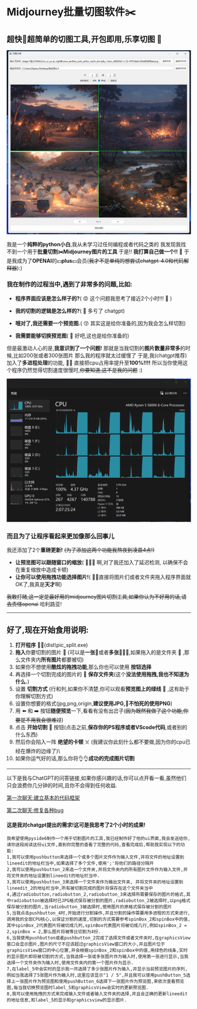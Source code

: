 # Midjourney批量切图软件✂️
## 超快🚀超简单的切图工具,开包即用,乐享切图 🤣 

<div align="center"><img src="https://github.com/Muziyu888/ImageSpliter-for-Midjourney/blob/main/pics/%E5%B1%8F%E5%B9%95%E6%88%AA%E5%9B%BE(4).jpg?raw=true" alt="Example Image" width="600"></div>

我是一个**纯粹的python小白**,我从未学习过任何编程或者代码之类的
我发现我找不到一个用于**批量切割✂️Midjourney图片的工具**
于是!! **我打算自己做一个!!**  😤 
于是我成为了**OPENAI**的💵**plus**💵会员(~~我才不是单纯的想尝试chatgpt-4.0和代码解释器~~):)


### 我在制作的过程当中,遇到了非常多的问题,比如:

- **程序界面应该是怎么样子的?**( 😡 这个问题我思考了接近2个小时!!! 🧠 )

- **我的切割的逻辑是怎么样的?**(  👏  多亏了 chatgpt)

- **哦对了,我还需要一个预览图.**( 😚 其实这是给你准备的,因为我会怎么样切割)

- **我需要能够切换预览图**( 💋 好吧,这也是给你准备的)


但是最激动人心的是,**我意识到了一个问题!**
那就是当我切割的**图片数量非常多**的时候,比如200张或者300张图片
那么我的程序就太过缓慢了
于是,我(chatgpt推荐)加入了**多进程处理**的功能, ✊🏼 直接把cpu占用率提升至**100%!!!!**
所以当你使用这个程序仍然觉得切割速度很慢时,~~你要知道,这不是我的问题~~ :)

<div align="center"><img src="https://github.com/Muziyu888/ImageSpliter-for-Midjourney/blob/main/pics/%E5%B1%8F%E5%B9%95%E6%88%AA%E5%9B%BE(5).jpg?raw=true" alt="Example Image" width="700"></div>

### 而且为了让程序看起来更加像那么回事儿
我还添加了2个**重磅更新!**
~~(为了添加这两个功能我熬夜到凌晨4点!)~~

- **让预览图可以跟随窗口的缩放**( 🧙🏻‍♂️ 啊,对了我还加入了延迟检测, 以确保不会在重复缩放中造成卡顿)
- **让你可以使用拖拽功能选择图片!**( ✋🏻直接将图片们或者文件夹拖入程序界面就OK了,我真是**天才**啊)

~~我敢打赌,这一定是最好用的midjourney图片切割工具,如果你认为不好用的话,请去责怪openai~~
哈利路亚!

---

## 好了,现在开始食用说明:

1. **打开程序** ✌🏼(dist\pic_split.exe)
1. **拖入**你要切割的图片 🎴 (可以是**一张**🎴或者**多张**🎴🎴🎴,如果拖入的是文件夹 📁 ,那么文件夹内**所有图片**都要被切)
1. 如果你不想使用**酷炫的拖拽功能**,那么你也可以使用 **按钮选择**
1. 再选择一个切割完成的图片的 💾 **保存文件夹**(这个**没法使用拖拽,我也不知道为什么.**)
1. 设置 **切割方式** (行和列,如果你不清楚,你可以观看**预览图上的绿线** 🤢 ,这有助于你理解切割方式)
1. 设置你想要的格式(jpg,png,origin,**建议使用JPG,🧠不怕死的使用PNG**)
1. 用 ⬅️ 和 ➡️ 按钮**随便预览**一下,看看有没有出岔子(~~因为既然我做了这个功能,你要是不用我会很难过~~)
1. 点击 **开始切割** 💪 按钮(点击之前,**保存你的PS程序或者VScode代码**,或者别的什么东西)
1. 然后你会陷入一阵 **绝望的卡顿** ☠️ (我建议你此刻什么都不要做,因为你的cpu已经在爆炸的边缘了)\
1. 如果你运气好的话,那么你将👌👌**成功的完成图片切割**


---

以下是我与ChatGPT的问答链接,如果你感兴趣的话,你可以点开看一看,虽然他们只会浪费你几分钟的时间,且你不会得到任何收益.

[第一次聊天:建立基本的代码框架](https://chat.openai.com/share/f65686db-bae7-4b7d-83d4-f870a268463e)

[第二次聊天:修复各种bug](https://chat.openai.com/share/ba836d06-5c96-42d8-85d1-b158e39b21d8)

#### 这是我对chatgpt提出的需求!这可是我思考了2个小时的成果!

```
我希望使用pyside6制作一个用于切割图片的工具,我已经制作好了他的ui界面,我会发送给你,请你逐段阅读这份ui文件,直到你完整的查看了完整的代码,查看完成后,帮助我实现以下的功能:
1,我可以使用pushbutton来选择一个或多个图片文件作为输入文件,并将文件的地址设置到lineedit的地址栏当中,如果选择了多个文件,使用';'将他们的路径分隔开
2,我可以使用pushbutton_2来选一个文件夹,并将文件夹内的所有图片文件作为输入文件,并将文件夹的地址设置到lineedit的地址栏当中.
3,我可以使用pushbutton_3来选择一个文件夹作为输出文件夹, 并将文件夹的地址设置到lineedit_2的地址栏当中,所有被切割完成的图片将保存在这个文件夹当中
4,通过radiobutton,radiobutton_2,radiobutton_3来选择所需要保存的图片的格式,其中radiobutton被选择时已JPG格式保存被分割的图片,radiobutton_2被选择时,以png格式保存被分割的图片,当radiobutton_3被选择时,使用图片的原格式保存被分割的图片
5,当我点击pushbutton_4时,开始进行分割操作,并且分割的操作需要用多进程的方式来进行,调用我的全部CPU核心,以保证分割的速度,切割的方式需要参考spinBox_2和spinBox中的值,其中spinBox_2代表图片将被切成几列,spinBox代表图片将被切成几行,例如spinBox_2 = 2,spinBox = 2,那么图片将被等比切割为4份.
6,当我使用pushbutton或者pushbutton_2完成了选择文件或者文件夹时,在graphicsView窗口会显示图片,图片的尺寸不应该超过graphicsView窗口的大小,并且图片位于graphicsView窗口的中心位置,并会根据spinBox_2和spinBox中的值,用绿色的线条,实时的显示图片即将被切割的方式,当我选择一张或多张图片作为输入时,使用第一张进行显示,当我选择一个文件夹作为输入时,使用文件夹内的第一个图片作为显示.
7,在label_5中会实时的显示我一共选择了多少张图片作为输入,并显示当前预览图片的序列,例如当我选择了5张图片作为输入时,这里应该显示"1 / 5",并且我可以使用pushButton_5选择上一张图片作为预览图和使用pushButton_6选择下一张图片作为预览图,来依次查看预览图,每当我切换预览图时label_5和graphicsView会实时的更新预览图.
8,我可以使用拖拽的方式来完成输入文件或者输入文件夹的选择,并且会正确的更新lineedit的地址信息,和label_5的显示和graphicsview的显示图片.
```
